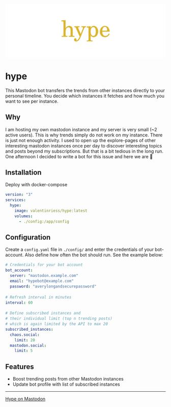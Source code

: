 ![](./res/hype_header.png)
# hype
This Mastodon bot transfers the trends from other instances directly to your personal timeline. You decide which instances it fetches and how much you want to see per instance.

## Why
I am hosting my own mastodon instance and my server is very small (~2 active users). This is why trends simply do not work on my instance. There is just not enough activity. I used to open up the explore-pages of other interesting mastodon instances once per day to discover interesting topics and posts beyond my subscriptions. But that is a bit tedious in the long run. One afternoon I decided to write a bot for this issue and here we are :tada:

## Installation
Deploy with docker-compose

```yaml
version: "3"
services:
  hype:
    image: valentinriess/hype:latest
    volumes:
      - ./config:/app/config
```



## Configuration

Create a `config.yaml` file in `./config/` and enter the credentials of your bot-account. Also define how often the bot should run. See the example below:

```yaml
# Credentials for your bot account
bot_account:
  server: "mastodon.example.com"
  email: "hypebot@example.com"
  password: "averylongandsecurepassword"

# Refresh interval in minutes
interval: 60

# Define subscribed instances and 
# their individual limit (top n trending posts)
# which is again limited by the API to max 20
subscribed_instances:
  chaos.social:
    limit: 20
  mastodon.social:
    limit: 5
```

## Features

- Boost trending posts from other Mastodon instances
- Update bot profile with list of subscribed instances

---
  
<a rel="me" href="https://mastodon.keks.club/@hype">Hype on Mastodon</a>
